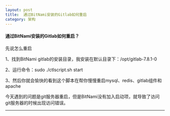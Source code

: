 ```yaml
---
layout: post  
title:  通过BitNami安装的Gitlab如何重启
category: 架构  
---
```

#### 通过BitNami安装的Gitlab如何重启？  
先说怎么重启

  1、找到BitNami gitlab的安装目录，我安装在默认目录下：/opt/gitlab-7.8.1-0

  2、运行命令：sudo ./ctlscript.sh start

  3、然后你就会愉快的看到这个脚本在帮你慢慢重启mysql、redis、gitlab组件和apache  

今天遇到的问题是git服务器重启，但是BitNami没有加入启动项，就导致了访问git服务器的时候出现访问错误。
- - -
